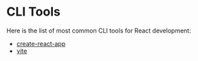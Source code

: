 # CLI Tools

Here is the list of most common CLI tools for React development:

- [create-react-app]([https://create-react-app.dev](https://www.freecodecamp.org/news/how-to-build-a-react-project-with-create-react-app-in-10-steps/)https://www.freecodecamp.org/news/how-to-build-a-react-project-with-create-react-app-in-10-steps/)
- [vite](https://leandroaps.medium.com/building-a-modern-react-app-with-vite-vitest-typescript-eslint-prettier-and-husky-abc7a9876e9d)
